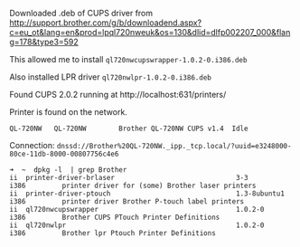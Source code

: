 Downloaded .deb of CUPS driver from http://support.brother.com/g/b/downloadend.aspx?c=eu_ot&lang=en&prod=lpql720nweuk&os=130&dlid=dlfp002207_000&flang=178&type3=592

This allowed me to install `ql720nwcupswrapper-1.0.2-0.i386.deb`

Also installed LPR driver `ql720nwlpr-1.0.2-0.i386.deb`

Found CUPS 2.0.2 running at http://localhost:631/printers/

Printer is found on the network.

`QL-720NW	QL-720NW		Brother QL-720NW CUPS v1.4	Idle`

Connection: `dnssd://Brother%20QL-720NW._ipp._tcp.local/?uuid=e3248000-80ce-11db-8000-00807756c4e6`

    ➜  ~  dpkg -l  | grep Brother
    ii  printer-driver-brlaser                              3-3                                        i386         printer driver for (some) Brother laser printers
    ii  printer-driver-ptouch                               1.3-8ubuntu1                               i386         printer driver Brother P-touch label printers
    ii  ql720nwcupswrapper                                  1.0.2-0                                    i386         Brother CUPS PTouch Printer Definitions
    ii  ql720nwlpr                                          1.0.2-0                                    i386         Brother lpr Ptouch Printer Definitions
